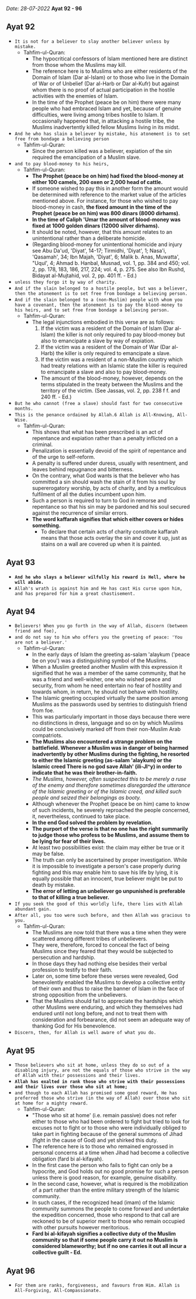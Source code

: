 *Date: 28-07-2022*
**Ayat 92 - 96**


## Ayat 92

- `It is not for a believer to slay another believer unless by mistake.`
  - Tahfim-ul-Quran:
    - The hypocritical confessors of Islam mentioned here are distinct from those whom the Muslims may kill.
    - The reference here is to Muslims who are either residents of the Domain of Islam (Dar al-Islam) or to those who live in the Domain of War or of Unbelief (Dar al-Harb or Dar al-Kufr) but against whom there is no proof of actual participation in the hostile activities with the enemies of Islam.
    - In the time of the Prophet (peace be on him) there were many people who had embraced Islam and yet, because of genuine difficulties, were living among tribes hostile to Islam. It occasionally happened that, in attacking a hostile tribe, the Muslims inadvertently killed fellow Muslims living in its midst.
- `And he who has slain a believer by mistake, his atonement is to set free from bondage a believing person`
  - Tahfim-ul-Quran:
    - Since the person killed was a believer, expiation of the sin required the emancipation of a Muslim slave.
- `and to pay blood-money to his heirs,`
  - Tahfim-ul-Quran:
    - **The Prophet (peace be on him) had fixed the blood-money at either 100 camels, 200 oxen or 2,000 head of cattle.**
    - If someone wished to pay this in another form the amount would be determined with reference to the market value of the articles mentioned above. For instance, for those who wished to pay blood-money in cash, **the fixed amount in the time of the Prophet (peace be on him) was 800 dinars (8000 dirhams)**.
    - **In the time of Caliph 'Umar the amount of blood-money was fixed at 1000 golden dinars (12000 silver dirhams).** 
    - It should be noted, however, that this amount relates to an unintentional rather than a deliberate homicide. 
    - (Regarding blood-money for unintentional homicide and injury see Abu Da'ud, 'Diyat', 14-17; Tirmidhi, 'Diyat', 1; Nasa'i, 'Qasamah', 34; Ibn Majah, 'Diyat', 6; Malik b. Anas, Muwatta', "Uqul', 4; Ahmad b. Hanbal, Musnad, vol. 1, pp. 384 and 450; vol. 2, pp. 178, 183, 186, 217, 224; vol. 4, p. 275. See also Ibn Rushd, Bidayat al-Mujtahid, vol. 2, pp. 401 ff. - Ed.)
- `unless they forgo it by way of charity.`
- `And if the slain belonged to a hostile people, but was a believer, then the atonement is to set free from bondage a believing person.`
- `And if the slain belonged to a (non-Muslim) people with whom you have a covenant, then the atonement is to pay the blood-money to his heirs, and to set free from bondage a believing person.`
  - Tahfim-ul-Quran:
    - The legal injunctions embodied in this verse are as follows:
      1. If the victim was a resident of the Domain of Islam (Dar al-Islam) the killer is not only required to pay blood-money but also to emancipate a slave by way of expiation.
      2. If the victim was a resident of the Domain of War (Dar al-Harb) the killer is only required to emancipate a slave.
      3. If the victim was a resident of a non-Muslim country which had treaty relations with an Islamic state the killer is required to emancipate a slave and also to pay blood-money.
      - The amount of the blood-money, however, depends on the terms stipulated in the treaty between the Muslims and the territory of the victim. (See Jassas, vol. 2, pp. 238 f f. and 240 ff. - Ed.)
- `But he who cannot (free a slave) should fast for two consecutive months.`
- `This is the penance ordained by Allah.6 Allah is All-Knowing, All-Wise.`
  - Tahfim-ul-Quran:
    - This shows that what has been prescribed is an act of repentance and expiation rather than a penalty inflicted on a criminal. 
    - Penalization is essentially devoid of the spirit of repentance and of the urge to self-reform. 
    - A penalty is suffered under duress, usually with resentment, and leaves behind repugnance and bitterness. 
    - On the contrary, what God wants is that the believer who has committed a sin should wash the stain of it from his soul by supererogatory worship, by acts of charity, and by a meticulous fulfilment of all the duties incumbent upon him.
    - Such a person is required to turn to God in remorse and repentance so that his sin may be pardoned and his soul secured against the recurrence of similar errors.
    - **The word kaffarah signifies that which either covers or hides something.**
      - To declare that certain acts of charity constitute kaffarah means that those acts overlay the sin and cover it up, just as stains on a wall are covered up when it is painted.


## Ayat 93
- **`And he who slays a believer wilfully his reward is Hell, where he will abide.`**
- `Allah's wrath is against him and He has cast His curse upon him, and has prepared for him a great chastisement.`


## Ayat 94
- `Believers! When you go forth in the way of Allah, discern (between friend and foe),`
- `and do not say to him who offers you the greeting of peace: 'You are not a believer.'`
  - Tahfim-ul-Quran:
    - In the early days of Islam the greeting as-salam 'alaykum ('peace be on you') was a distinguishing symbol of the Muslims.
    - When a Muslim greeted another Muslim with this expression it signified that he was a member of the same community, that he was a friend and well-wisher, one who wished peace and security, from whom he need entertain no fear of hostility and towards whom, in return, he should not behave with hostility. 
    - The Islamic greeting occupied virtually the same position among Muslims as the passwords used by sentries to distinguish friend from foe. 
    - This was particularly important in those days because there were no distinctions in dress, language and so on by which Muslims could be conclusively marked off from their non-Muslim Arab compatriots.
    - **The Muslims also encountered a strange problem on the battlefield. Whenever a Muslim was in danger of being harmed inadvertently by other Muslims during the fighting, he resorted to either the Islamic greeting (as-salam 'alaykum) or the Islamic creed There is no god save Allah' (ili-Jl^y) in order to indicate that he was their brother-in-faith.**
    - *The Muslims, however, often suspected this to be merely a ruse of the enemy and therefore sometimes disregarded the utterance of the Islamic greeting or of the Islamic creed, and killed such people and seized their belongings as booty.*
    - Although whenever the Prophet (peace be on him) came to know of such incidents, he severely reproached the people concerned, it, nevertheless, continued to take place. 
    - **In the end God solved the problem by revelation.**
    -  **The purport of the verse is that no one has the right summarily to judge those who profess to be Muslims, and assume them to be lying for fear of their lives.**
    -  At least two possibilities exist: the claim may either be true or it may be false.
    -  The truth can only be ascertained by proper investigation. While it is impossible to investigate a person's case properly during fighting and this may enable him to save his life by lying, it is equally possible that an innocent, true believer might be put to death by mistake.
    -  **The error of letting an unbeliever go unpunished is preferable to that of killing a true believer.**
- `If you seek the good of this worldly life, there lies with Allah abundant gain.`
- `After all, you too were such before, and then Allah was gracious to you.`
  - Tahfim-ul-Quran:
    - The Muslims are now told that there was a time when they were scattered among different tribes of unbelievers. 
    - They were, therefore, forced to conceal the fact of being Muslims since they feared that they would be subjected to persecution and hardship. 
    - In those days they had nothing else besides their verbal profession to testify to their faith.
    - Later on, some time before these verses were revealed, God benevolently enabled the Muslims to develop a collective entity of their own and thus to raise the banner of Islam in the face of strong opposition from the unbelievers. 
    - That the Muslims should fail to appreciate the hardships which other Muslims were enduring, and which they themselves had endured until not long before, and not to treat them with consideration and forbearance, did not seem an adequate way of thanking God for His benevolence.
- `Discern, then, for Allah is well aware of what you do.`

## Ayat 95
- `Those believers who sit at home, unless they do so out of a disabling injury, are not the equals of those who strive in the way of Allah with their possessions and their lives.`
- **`Allah has exalted in rank those who strive with their possessions and their lives over those who sit at home;`**
- `and though to each Allah has promised some good reward, He has preferred those who strive (in the way of Allah) over those who sit at home for a mighty reward.`
  - Tahfim-ul-Quran:
    - "Those who sit at home' (i.e. remain passive) does not refer either to those who had been ordered to fight but tried to look for excuses not to fight or to those who were individually obliged to take part in fighting because of the general summons of Jihad (fight in the cause of God) and yet shirked this duty.
    - The reference here is to those who remained engrossed in personal concerns at a time when Jihad had become a collective obligation (fard bi al-kifayah).
    - In the first case the person who fails to fight can only be a hypocrite, and God holds out no good promise for such a person unless there is good reason, for example, genuine disability. 
    - In the second case, however, what is required is the mobilization of a part rather than the entire military strength of the Islamic community.
    - In such cases, if the recognized head (imam) of the Islamic community summons the people to come forward and undertake the expedition concerned, those who respond to that call are reckoned to be of superior merit to those who remain occupied with other pursuits however meritorious.
    - **Fard bi al-kifayah signifies a collective duty of the Muslim community so that if some people carry it out no Muslim is considered blameworthy; but if no one carries it out all incur a collective guilt - Ed.**


## Ayat 96
- `For them are ranks, forgiveness, and favours from Him. Allah is All-Forgiving, All-Compassionate.`